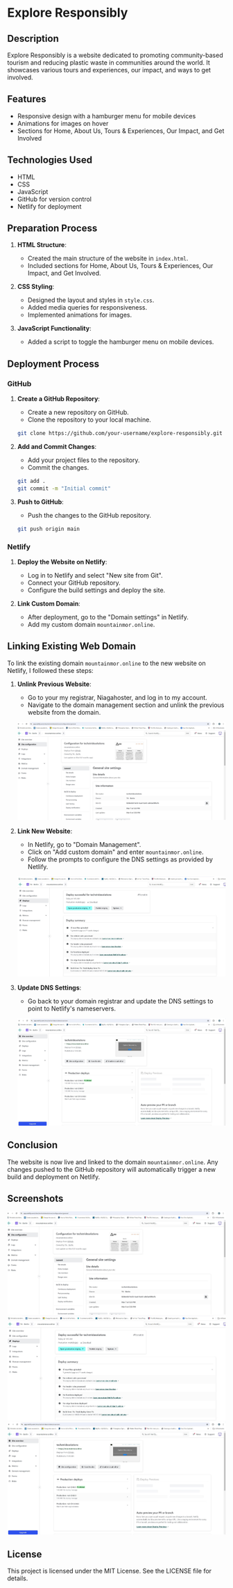 # Explore Responsibly

## Description

Explore Responsibly is a website dedicated to promoting community-based tourism and reducing plastic waste in communities around the world. It showcases various tours and experiences, our impact, and ways to get involved.

## Features

- Responsive design with a hamburger menu for mobile devices
- Animations for images on hover
- Sections for Home, About Us, Tours & Experiences, Our Impact, and Get Involved

## Technologies Used

- HTML
- CSS
- JavaScript
- GitHub for version control
- Netlify for deployment

## Preparation Process

1. **HTML Structure**:
    - Created the main structure of the website in `index.html`.
    - Included sections for Home, About Us, Tours & Experiences, Our Impact, and Get Involved.

2. **CSS Styling**:
    - Designed the layout and styles in `style.css`.
    - Added media queries for responsiveness.
    - Implemented animations for images.

3. **JavaScript Functionality**:
    - Added a script to toggle the hamburger menu on mobile devices.

## Deployment Process

### GitHub

1. **Create a GitHub Repository**:
    - Create a new repository on GitHub.
    - Clone the repository to your local machine.

    ```bash
    git clone https://github.com/your-username/explore-responsibly.git
    ```

2. **Add and Commit Changes**:
    - Add your project files to the repository.
    - Commit the changes.

    ```bash
    git add .
    git commit -m "Initial commit"
    ```

3. **Push to GitHub**:
    - Push the changes to the GitHub repository.

    ```bash
    git push origin main
    ```

### Netlify

1. **Deploy the Website on Netlify**:
    - Log in to Netlify and select "New site from Git".
    - Connect your GitHub repository.
    - Configure the build settings and deploy the site.

2. **Link Custom Domain**:
    - After deployment, go to the "Domain settings" in Netlify.
    - Add my custom domain `mountainmor.online`.

## Linking Existing Web Domain

To link the existing domain `mountainmor.online` to the new website on Netlify, I followed these steps:

1. **Unlink Previous Website**:
    - Go to your my registrar, Niagahoster, and log in to my account.
    - Navigate to the domain management section and unlink the previous website from the domain.

    ![Unlink Previous Website](images/hitu.jpg)

2. **Link New Website**:
    - In Netlify, go to "Domain Management".
    - Click on "Add custom domain" and enter `mountainmor.online`.
    - Follow the prompts to configure the DNS settings as provided by Netlify.

    ![Link New Website](images/ualu.jpg)

3. **Update DNS Settings**:
    - Go back to your domain registrar and update the DNS settings to point to Netlify's nameservers.

    ![Update DNS Settings](images/sia.jpg)

## Conclusion

The website is now live and linked to the domain `mountainmor.online`. Any changes pushed to the GitHub repository will automatically trigger a new build and deployment on Netlify.

## Screenshots

![Unlink Previous Website](images/hitu.jpg)
![Link New Website](images/ualu.jpg)
![Update DNS Settings](images/sia.jpg)

## License

This project is licensed under the MIT License. See the LICENSE file for details.
